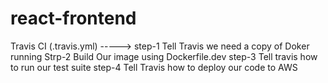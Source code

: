 # react-frontend

Travis CI (.travis.yml) ----->
  step-1  Tell Travis we need a copy of Doker running
  Strp-2  Build Our image using Dockerfile.dev
  step-3  Tell travis how to run our test suite
  step-4  Tell Travis how to deploy our code to AWS
